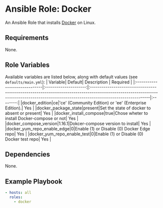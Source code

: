 # Ansible Role: Docker

An Ansible Role that installs [Docker](https://www.docker.com) on Linux.

## Requirements

None.

## Role Variables

Available variables are listed below, along with default values (see `defaults/main.yml`):
| Variable| Default| Description | Required |
|:------------------------------|:---------------------:|:------------------------------------------------------------------------------------------------------------------------------------------------------------------------------------------|:--------:|
|docker_edition|ce|'ce' (Community Edition) or 'ee' (Enterprise Edition).|   Yes    |
|docker_package_state|present|Set the state of docker to absent or present|   Yes    |
|docker_install_compose|true|Chose wheter to install Docker-compose or not|   Yes    |
|docker_compose_version|1.16.1|Dokcer-compose version to install|   Yes    |
|docker_yum_repo_enable_edge|0|Enable (1) or Disable (0) Docker Edge repo|   Yes    |
|docker_yum_repo_enable_test|0|Enable (1) or Disable (0) Docker test repo|   Yes    |

## Dependencies

None.

## Example Playbook

```yaml
- hosts: all
  roles:
    - docker
```
